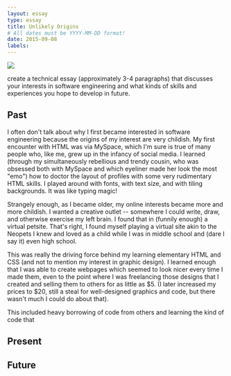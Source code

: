 ```yaml
---
layout: essay
type: essay
title: Unlikely Origins
# All dates must be YYYY-MM-DD format!
date: 2015-09-08
labels:
---
```


<img class="ui medium left floated image" src="../images/rtfm.png">

create a technical essay (approximately 3-4 paragraphs) that discusses your interests in software engineering and what kinds of skills and experiences you hope to develop in future.

## Past

I often don't talk about why I first became interested in software engineering because the origins of my interest are very childish. My first encounter with HTML was via MySpace, which I'm sure is true of many people who, like me, grew up in the infancy of social media. I learned (through my simultaneously rebellious and trendy cousin, who was obsessed both with MySpace and which eyeliner made her look the most "emo") how to doctor the layout of profiles with some very rudimentary HTML skills. I played around with fonts, with text size, and with tiling backgrounds. It was like typing magic!

Strangely enough, as I became older, my online interests became more and more childish. I wanted a creative outlet -- somewhere I could write, draw, and otherwise exercise my left brain. I found that in (funnily enough) a virtual petsite. That's right, I found myself playing a virtual site akin to the Neopets I knew and loved as a child while I was in middle school and (dare I say it) even high school.

This was really the driving force behind my learning elementary HTML and CSS (and not to mention my interest in graphic design). I learned enough that I was able to create webpages which seemed to look nicer every time I made them, even to the point where I was freelancing those designs that I created and selling them to others for as little as $5. (I later increased my prices to $20, still a steal for well-designed graphics and code, but there wasn't much I could do about that).

This included heavy borrowing of code from others and learning the kind of code that

## Present

## Future
